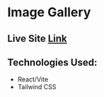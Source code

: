 # Image Gallery

## Live Site [Link](https://ollyo-task-ras1k.vercel.app/)

## Technologies Used:
* React/Vite
* Tailwind CSS
